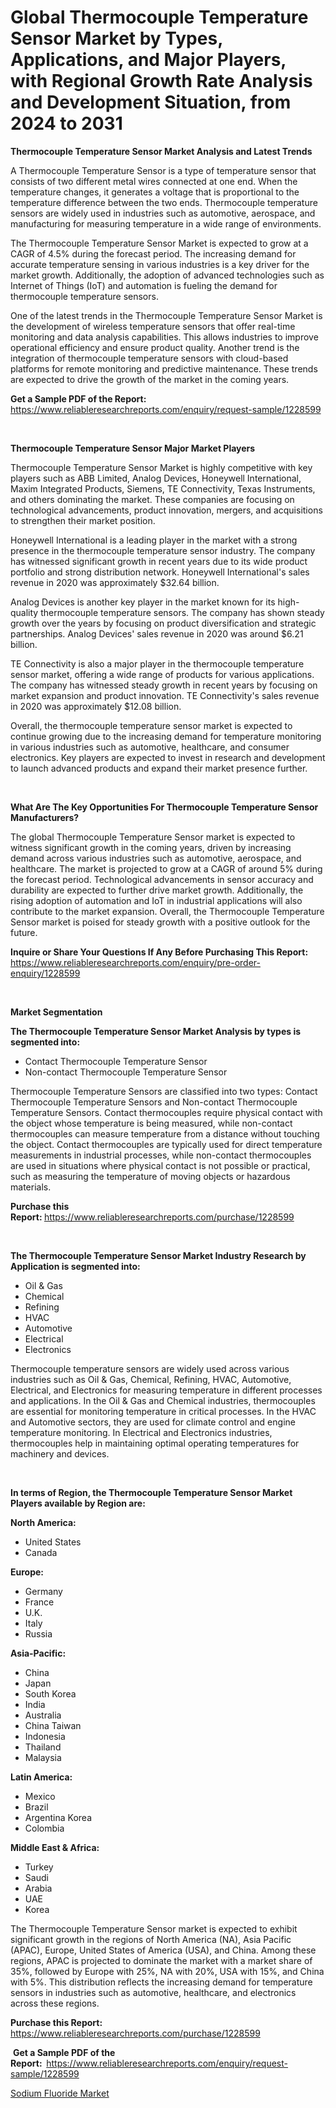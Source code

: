 <p><h1>Global Thermocouple Temperature Sensor Market by Types, Applications, and Major Players, with Regional Growth Rate Analysis and Development Situation, from 2024 to 2031</h1></p><p><strong>Thermocouple Temperature Sensor Market Analysis and Latest Trends</strong></p>
<p><p>A Thermocouple Temperature Sensor is a type of temperature sensor that consists of two different metal wires connected at one end. When the temperature changes, it generates a voltage that is proportional to the temperature difference between the two ends. Thermocouple temperature sensors are widely used in industries such as automotive, aerospace, and manufacturing for measuring temperature in a wide range of environments.</p><p>The Thermocouple Temperature Sensor Market is expected to grow at a CAGR of 4.5% during the forecast period. The increasing demand for accurate temperature sensing in various industries is a key driver for the market growth. Additionally, the adoption of advanced technologies such as Internet of Things (IoT) and automation is fueling the demand for thermocouple temperature sensors.</p><p>One of the latest trends in the Thermocouple Temperature Sensor Market is the development of wireless temperature sensors that offer real-time monitoring and data analysis capabilities. This allows industries to improve operational efficiency and ensure product quality. Another trend is the integration of thermocouple temperature sensors with cloud-based platforms for remote monitoring and predictive maintenance. These trends are expected to drive the growth of the market in the coming years.</p></p>
<p><strong>Get a Sample PDF of the Report:&nbsp;</strong> <a href="https://www.reliableresearchreports.com/enquiry/request-sample/1228599">https://www.reliableresearchreports.com/enquiry/request-sample/1228599</a></p>
<p>&nbsp;</p>
<p><strong>Thermocouple Temperature Sensor Major Market Players</strong></p>
<p><p>Thermocouple Temperature Sensor Market is highly competitive with key players such as ABB Limited, Analog Devices, Honeywell International, Maxim Integrated Products, Siemens, TE Connectivity, Texas Instruments, and others dominating the market. These companies are focusing on technological advancements, product innovation, mergers, and acquisitions to strengthen their market position.</p><p>Honeywell International is a leading player in the market with a strong presence in the thermocouple temperature sensor industry. The company has witnessed significant growth in recent years due to its wide product portfolio and strong distribution network. Honeywell International's sales revenue in 2020 was approximately $32.64 billion.</p><p>Analog Devices is another key player in the market known for its high-quality thermocouple temperature sensors. The company has shown steady growth over the years by focusing on product diversification and strategic partnerships. Analog Devices' sales revenue in 2020 was around $6.21 billion.</p><p>TE Connectivity is also a major player in the thermocouple temperature sensor market, offering a wide range of products for various applications. The company has witnessed steady growth in recent years by focusing on market expansion and product innovation. TE Connectivity's sales revenue in 2020 was approximately $12.08 billion.</p><p>Overall, the thermocouple temperature sensor market is expected to continue growing due to the increasing demand for temperature monitoring in various industries such as automotive, healthcare, and consumer electronics. Key players are expected to invest in research and development to launch advanced products and expand their market presence further.</p></p>
<p>&nbsp;</p>
<p><strong>What Are The Key Opportunities For Thermocouple Temperature Sensor Manufacturers?</strong></p>
<p><p>The global Thermocouple Temperature Sensor market is expected to witness significant growth in the coming years, driven by increasing demand across various industries such as automotive, aerospace, and healthcare. The market is projected to grow at a CAGR of around 5% during the forecast period. Technological advancements in sensor accuracy and durability are expected to further drive market growth. Additionally, the rising adoption of automation and IoT in industrial applications will also contribute to the market expansion. Overall, the Thermocouple Temperature Sensor market is poised for steady growth with a positive outlook for the future.</p></p>
<p><strong>Inquire or Share Your Questions If Any Before Purchasing This Report:</strong> <a href="https://www.reliableresearchreports.com/enquiry/pre-order-enquiry/1228599">https://www.reliableresearchreports.com/enquiry/pre-order-enquiry/1228599</a></p>
<p>&nbsp;</p>
<p><strong>Market Segmentation</strong></p>
<p><strong>The Thermocouple Temperature Sensor Market Analysis by types is segmented into:</strong></p>
<p><ul><li>Contact Thermocouple Temperature Sensor</li><li>Non-contact Thermocouple Temperature Sensor</li></ul></p>
<p><p>Thermocouple Temperature Sensors are classified into two types: Contact Thermocouple Temperature Sensors and Non-contact Thermocouple Temperature Sensors. Contact thermocouples require physical contact with the object whose temperature is being measured, while non-contact thermocouples can measure temperature from a distance without touching the object. Contact thermocouples are typically used for direct temperature measurements in industrial processes, while non-contact thermocouples are used in situations where physical contact is not possible or practical, such as measuring the temperature of moving objects or hazardous materials.</p></p>
<p><strong>Purchase this Report:&nbsp;</strong><a href="https://www.reliableresearchreports.com/purchase/1228599">https://www.reliableresearchreports.com/purchase/1228599</a></p>
<p>&nbsp;</p>
<p><strong>The Thermocouple Temperature Sensor Market Industry Research by Application is segmented into:</strong></p>
<p><ul><li>Oil & Gas</li><li>Chemical</li><li>Refining</li><li>HVAC</li><li>Automotive</li><li>Electrical</li><li>Electronics</li></ul></p>
<p><p>Thermocouple temperature sensors are widely used across various industries such as Oil & Gas, Chemical, Refining, HVAC, Automotive, Electrical, and Electronics for measuring temperature in different processes and applications. In the Oil & Gas and Chemical industries, thermocouples are essential for monitoring temperature in critical processes. In the HVAC and Automotive sectors, they are used for climate control and engine temperature monitoring. In Electrical and Electronics industries, thermocouples help in maintaining optimal operating temperatures for machinery and devices.</p></p>
<p>&nbsp;</p>
<p><strong>In terms of Region, the Thermocouple Temperature Sensor Market Players available by Region are:</strong></p>
<p>
    <p> <strong> North America: </strong>
        <ul>
            <li>United States</li>
            <li>Canada</li>
        </ul>
        </p> 
    <p> <strong> Europe: </strong>
        <ul>
            <li>Germany</li>
            <li>France</li>
            <li>U.K.</li>
            <li>Italy</li>
            <li>Russia</li>
        </ul>
        </p> 
    <p> <strong> Asia-Pacific: </strong>
        <ul>
            <li>China</li>
            <li>Japan</li>
            <li>South Korea</li>
            <li>India</li>
            <li>Australia</li>
            <li>China Taiwan</li>
            <li>Indonesia</li>
            <li>Thailand</li>
            <li>Malaysia</li>
        </ul>
        </p> 
    <p> <strong> Latin America: </strong>
        <ul>
            <li>Mexico</li>
            <li>Brazil</li>
            <li>Argentina Korea</li>
            <li>Colombia</li>
        </ul>
        </p> 
    <p> <strong> Middle East & Africa: </strong>
        <ul>
            <li>Turkey</li>
            <li>Saudi</li>
            <li>Arabia</li>
            <li>UAE</li>
            <li>Korea</li>
        </ul>
    </p>
    </p>
<p><p>The Thermocouple Temperature Sensor market is expected to exhibit significant growth in the regions of North America (NA), Asia Pacific (APAC), Europe, United States of America (USA), and China. Among these regions, APAC is projected to dominate the market with a market share of 35%, followed by Europe with 25%, NA with 20%, USA with 15%, and China with 5%. This distribution reflects the increasing demand for temperature sensors in industries such as automotive, healthcare, and electronics across these regions.</p></p>
<p><strong>Purchase this Report: </strong><a href="https://www.reliableresearchreports.com/purchase/1228599">https://www.reliableresearchreports.com/purchase/1228599</a></p>
<p>&nbsp;<strong>Get a Sample PDF of the Report:&nbsp;&nbsp;</strong><a href="https://www.reliableresearchreports.com/enquiry/request-sample/1228599">https://www.reliableresearchreports.com/enquiry/request-sample/1228599</a></p>
<p><strong></strong></p>
<p><p><a href="https://mire-aunt-385.notion.site/Sodium-Fluoride-Market-Research-Report-Provides-Critical-Insights-that-can-help-Shape-Business-Devel-23ae52cd66cf4d4b82e4ceddfb183f73">Sodium Fluoride Market</a></p></p>
